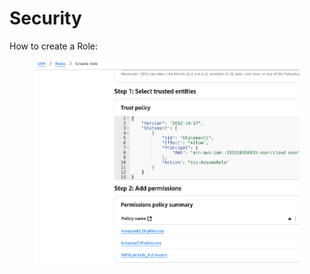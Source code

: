 # Security

How to create a Role:



<figure><img src="../../../.gitbook/assets/image (31).png" alt=""><figcaption></figcaption></figure>
